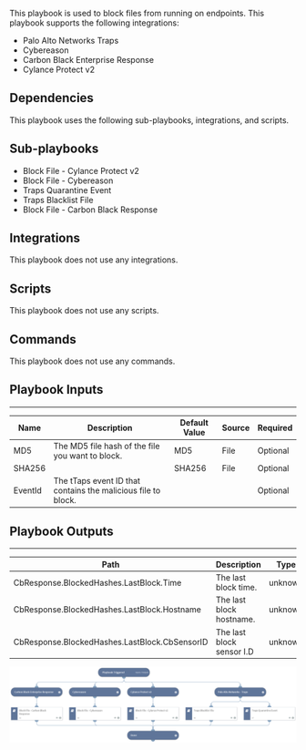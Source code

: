 This playbook is used to block files from running on endpoints. 
This playbook supports the following integrations:
- Palo Alto Networks Traps
- Cybereason
- Carbon Black Enterprise Response
- Cylance Protect v2


## Dependencies
This playbook uses the following sub-playbooks, integrations, and scripts.

## Sub-playbooks
* Block File - Cylance Protect v2
* Block File - Cybereason
* Traps Quarantine Event
* Traps Blacklist File
* Block File - Carbon Black Response

## Integrations
This playbook does not use any integrations.

## Scripts
This playbook does not use any scripts.

## Commands
This playbook does not use any commands.

## Playbook Inputs
---

| **Name** | **Description** | **Default Value** | **Source** | **Required** |
| --- | --- | --- | --- | --- |
| MD5 | The MD5 file hash of the file you want to block. | MD5 | File | Optional |
| SHA256 |  | SHA256 | File | Optional |
| EventId | The tTaps event ID that contains the malicious file to block. |  |  | Optional |

## Playbook Outputs
---

| **Path** | **Description** | **Type** |
| --- | --- | --- |
| CbResponse.BlockedHashes.LastBlock.Time | The last block time. | unknown |
| CbResponse.BlockedHashes.LastBlock.Hostname | The last block hostname. | unknown |
| CbResponse.BlockedHashes.LastBlock.CbSensorID | The last block sensor I.D | unknown |

![Block_File_Generic_v2](https://github.com/ElazarK/content-docs/blob/master/images/playbooks/Block_File_Generic_v2.png)
